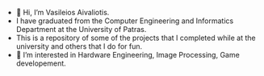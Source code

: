 - 👋 Hi, I’m Vasileios Aivaliotis.
- I have graduated from the Computer Engineering and Informatics Department at the University of Patras.
- This is a repository of some of the projects that I completed while at the university and others that I do for fun. 
- 👀 I’m interested in Hardware Engineering, Image Processing, Game developement.

